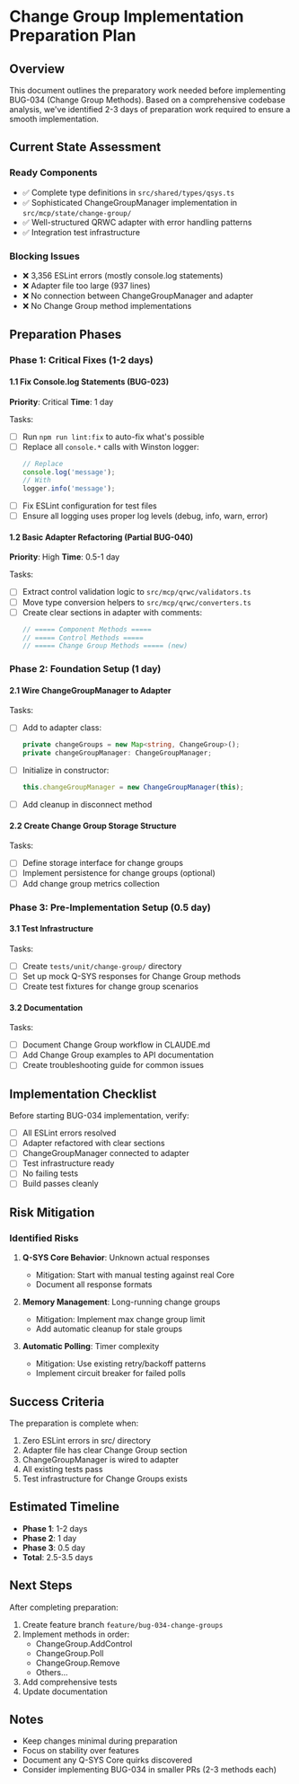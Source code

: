 # Change Group Implementation Preparation Plan

## Overview

This document outlines the preparatory work needed before implementing BUG-034 (Change Group
Methods). Based on a comprehensive codebase analysis, we've identified 2-3 days of preparation work
required to ensure a smooth implementation.

## Current State Assessment

### Ready Components

- ✅ Complete type definitions in `src/shared/types/qsys.ts`
- ✅ Sophisticated ChangeGroupManager implementation in `src/mcp/state/change-group/`
- ✅ Well-structured QRWC adapter with error handling patterns
- ✅ Integration test infrastructure

### Blocking Issues

- ❌ 3,356 ESLint errors (mostly console.log statements)
- ❌ Adapter file too large (937 lines)
- ❌ No connection between ChangeGroupManager and adapter
- ❌ No Change Group method implementations

## Preparation Phases

### Phase 1: Critical Fixes (1-2 days)

#### 1.1 Fix Console.log Statements (BUG-023)

**Priority**: Critical **Time**: 1 day

Tasks:

- [ ] Run `npm run lint:fix` to auto-fix what's possible
- [ ] Replace all `console.*` calls with Winston logger:
  ```typescript
  // Replace
  console.log('message');
  // With
  logger.info('message');
  ```
- [ ] Fix ESLint configuration for test files
- [ ] Ensure all logging uses proper log levels (debug, info, warn, error)

#### 1.2 Basic Adapter Refactoring (Partial BUG-040)

**Priority**: High **Time**: 0.5-1 day

Tasks:

- [ ] Extract control validation logic to `src/mcp/qrwc/validators.ts`
- [ ] Move type conversion helpers to `src/mcp/qrwc/converters.ts`
- [ ] Create clear sections in adapter with comments:
  ```typescript
  // ===== Component Methods =====
  // ===== Control Methods =====
  // ===== Change Group Methods ===== (new)
  ```

### Phase 2: Foundation Setup (1 day)

#### 2.1 Wire ChangeGroupManager to Adapter

Tasks:

- [ ] Add to adapter class:
  ```typescript
  private changeGroups = new Map<string, ChangeGroup>();
  private changeGroupManager: ChangeGroupManager;
  ```
- [ ] Initialize in constructor:
  ```typescript
  this.changeGroupManager = new ChangeGroupManager(this);
  ```
- [ ] Add cleanup in disconnect method

#### 2.2 Create Change Group Storage Structure

Tasks:

- [ ] Define storage interface for change groups
- [ ] Implement persistence for change groups (optional)
- [ ] Add change group metrics collection

### Phase 3: Pre-Implementation Setup (0.5 day)

#### 3.1 Test Infrastructure

Tasks:

- [ ] Create `tests/unit/change-group/` directory
- [ ] Set up mock Q-SYS responses for Change Group methods
- [ ] Create test fixtures for change group scenarios

#### 3.2 Documentation

Tasks:

- [ ] Document Change Group workflow in CLAUDE.md
- [ ] Add Change Group examples to API documentation
- [ ] Create troubleshooting guide for common issues

## Implementation Checklist

Before starting BUG-034 implementation, verify:

- [ ] All ESLint errors resolved
- [ ] Adapter refactored with clear sections
- [ ] ChangeGroupManager connected to adapter
- [ ] Test infrastructure ready
- [ ] No failing tests
- [ ] Build passes cleanly

## Risk Mitigation

### Identified Risks

1. **Q-SYS Core Behavior**: Unknown actual responses
   - Mitigation: Start with manual testing against real Core
   - Document all response formats

2. **Memory Management**: Long-running change groups
   - Mitigation: Implement max change group limit
   - Add automatic cleanup for stale groups

3. **Automatic Polling**: Timer complexity
   - Mitigation: Use existing retry/backoff patterns
   - Implement circuit breaker for failed polls

## Success Criteria

The preparation is complete when:

1. Zero ESLint errors in src/ directory
2. Adapter file has clear Change Group section
3. ChangeGroupManager is wired to adapter
4. All existing tests pass
5. Test infrastructure for Change Groups exists

## Estimated Timeline

- **Phase 1**: 1-2 days
- **Phase 2**: 1 day
- **Phase 3**: 0.5 day
- **Total**: 2.5-3.5 days

## Next Steps

After completing preparation:

1. Create feature branch `feature/bug-034-change-groups`
2. Implement methods in order:
   - ChangeGroup.AddControl
   - ChangeGroup.Poll
   - ChangeGroup.Remove
   - Others...
3. Add comprehensive tests
4. Update documentation

## Notes

- Keep changes minimal during preparation
- Focus on stability over features
- Document any Q-SYS Core quirks discovered
- Consider implementing BUG-034 in smaller PRs (2-3 methods each)
